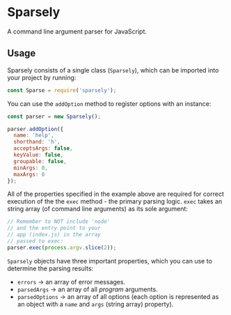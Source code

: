 # Sparsely

A command line argument parser for JavaScript. 

## Usage

Sparsely consists of a single class (`Sparsely`), which can be imported
into your project by running:

```js
const Sparse = require('sparsely');
```

You can use the `addOption` method to register options with an
instance:

```js
const parser = new Sparsely();

parser.addOption({
  name: 'help',
  shorthand: 'h',
  acceptsArgs: false,
  keyValue: false,
  groupable: false,
  minArgs: 0,
  maxArgs: 0
});
```

All of the properties specified in the example above
are required for correct execution of the the `exec` method -
the primary parsing logic. `exec` takes an string array (of 
command line arguments) as its sole argument:

```js
// Remember to NOT include 'node'
// and the entry point to your 
// app (index.js) in the array
// passed to exec:
parser.exec(process.argv.slice(2));
```

`Sparsely` objects have three important properties, which you 
can use to determine the parsing results:

- `errors` -> an array of error messages.
- `parsedArgs` -> an array of all *program* arguments.
- `parsedOptions` -> an array of all options (each option 
is represented as an object with a `name` and `args` (string array) property).

